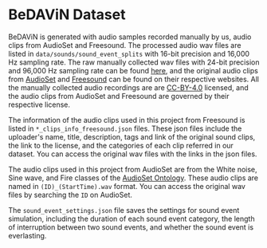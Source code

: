 # BeDAViN Dataset
BeDAViN is generated with audio samples recorded manually by us, audio clips from AudioSet and Freesound. The processed audio wav files are listed in `data/sounds/sound_event_splits` with 16-bit precision and 16,000 Hz sampling rate. The raw manually collected wav files with 24-bit precision and 96,000 Hz sampling rate can be found [here](), and the original audio clips from [AudioSet](https://research.google.com/audioset/) and [Freesound](https://annotator.freesound.org/) can be found on their respective websites. All the manually collected audio recordings are are [CC-BY-4.0](../../../LICENSE) licensed, and the audio clips from AudioSet and Freesound are governed by their respective license. 

The information of the audio clips used in this project from Freesound is listed in `*_clips_info_freesound.json` files. These json files include the uploader's name, title, description, tags and link of the original sound clips, the link to the license, and the categories of each clip referred in our dataset. You can access the original wav files with the links in the json files. 

The audio clips used in this project from AudioSet are from the White noise, Sine wave, and Fire classes of the [AudioSet Ontology](https://research.google.com/audioset/ontology/index.html). These audio clips are named in `(ID)_(StartTime).wav` format. You can access the original wav files by searching the `ID` on AudioSet. 

The `sound_event_settings.json` file saves the settings for sound event simulation, including the duration of each sound event category, the length of interruption between two sound events, and whether the sound event is everlasting. 